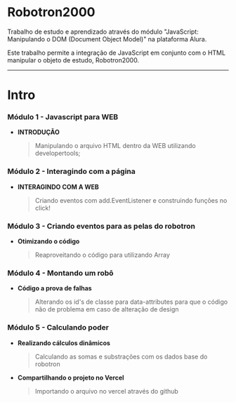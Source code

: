 # Robotron2000
Trabalho de estudo e aprendizado através do módulo "JavaScript: Manipulando o DOM (Document Object Model)" na plataforma Alura.

Este trabalho permite a integração de JavaScript em conjunto com o HTML manipular o objeto de estudo, Robotron2000.

---

# Intro

### Módulo 1 - Javascript para WEB

 - **INTRODUÇÃO**
	> Manipulando o arquivo HTML dentro da WEB utilizando developertools;

### Módulo 2 - Interagindo com a página

 - **INTERAGINDO COM A WEB**
   > Criando eventos com add.EventListener e construindo funções no click!

### Módulo 3 - Criando eventos para as pelas do robotron

- **Otimizando o código**
  > Reaproveitando o código para utilizando Array

### Módulo 4 - Montando um robô

- **Código a prova de falhas**
  > Alterando os id's de classe para data-attributes para que o código não de problema em caso de alteração de design

### Módulo 5 - Calculando poder

- **Realizando cálculos dinâmicos**
  > Calculando as somas e substrações com os dados base do robotron

- **Compartilhando o projeto no Vercel**
  > Importando o arquivo no vercel através do github
